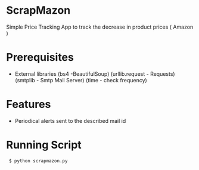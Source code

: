 # ScrapMazon
Simple Price Tracking App to track the decrease in  product prices ( Amazon )

# Prerequisites
* External libraries
(bs4 -BeautifulSoup)
(urllib.request - Requests)
(smtplib - Smtp Mail Server)
(time - check frequency)
    

# Features
* Periodical alerts sent to the described mail id

#  Running Script

     $ python scrapmazon.py

